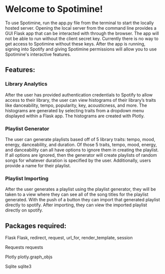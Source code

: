 # Welcome to Spotimine!

To use Spotimine, run the app.py file from the terminal to start the locally hosted server. Opening the local server from the command line provides a GUI Flask app that can be interacted with through the browser. The app will not be able to run without the client secret key. Currently there is no way to get access to Spotimine without these keys. After the app is running, signing into Spotify and giving Spotimine permissions will allow you to use Spotimine's interactive features.

## Features:

### Library Analytics
After the user has provided authentication credentials to Spotify to allow access to their library, the user can view histograms of their library’s traits like danceability, tempo, popularity, key, acousticness, and more.  The histograms are generated by selecting traits from a dropdown menu displayed within a Flask app. The histograms are created with Plotly.

### Playlist Generator
The user can generate playlists based off of 5 library traits: tempo, mood, energy, danceability, and duration. Of those 5 traits, tempo, mood, energy, and danceability can all have options to ignore them in creating the playlist. If all options are ignored, then the generator will create playlists of random songs for whatever duration is specified by the user. Additionally, users provide a name for their playlist. 

### Playlist Importing
After the user generates a playlist using the playlist generator, they will be taken to a view where they can see all of the song titles for the playlist generated. With the push of a button they can import that generated playlist directly to spotify. After importing, they can view the imported playlist directly on spotify.

## Packages required:

Flask
    Flask, redirect, request, url_for, render_template, session

Requests
    requests

Plotly
    plotly.graph_objs

Sqlite
    sqlite3